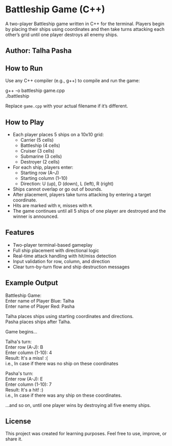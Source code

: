 # Battleship Game (C++)
A two-player Battleship game written in C++ for the terminal. Players begin by placing their ships using coordinates and then take turns attacking each other’s grid until one player destroys all enemy ships.

## Author: Talha Pasha
## How to Run

Use any C++ compiler (e.g., g++) to compile and run the game:

g++ -o battleship game.cpp  
./battleship

Replace `game.cpp` with your actual filename if it’s different.

## How to Play

- Each player places 5 ships on a 10x10 grid:
  - Carrier (5 cells)
  - Battleship (4 cells)
  - Cruiser (3 cells)
  - Submarine (3 cells)
  - Destroyer (2 cells)
- For each ship, players enter:
  - Starting row (A–J)
  - Starting column (1–10)
  - Direction: U (up), D (down), L (left), R (right)
- Ships cannot overlap or go out of bounds.
- After placement, players take turns attacking by entering a target coordinate.
- Hits are marked with `H`, misses with `M`.
- The game continues until all 5 ships of one player are destroyed and the winner is announced.

## Features

- Two-player terminal-based gameplay  
- Full ship placement with directional logic  
- Real-time attack handling with hit/miss detection  
- Input validation for row, column, and direction  
- Clear turn-by-turn flow and ship destruction messages  

## Example Output

Battleship Game:  
Enter name of Player Blue: Talha  
Enter name of Player Red: Pasha  

Talha places ships using starting coordinates and directions.  
Pasha places ships after Talha.  

Game begins...  

Talha's turn:  
Enter row (A-J): B  
Enter column (1-10): 4  
Result: It's a miss! :(
<br>
i.e., In case if there was no ship on these coordinates

Pasha's turn:  
Enter row (A-J): E  
Enter column (1-10): 7  
Result: It's a hit! :)
<br>
i.e., In case if there was any ship on these coordinates.

...and so on, until one player wins by destroying all five enemy ships.

## License

This project was created for learning purposes. Feel free to use, improve, or share it.
